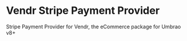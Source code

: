 # Vendr Stripe Payment Provider

Stripe Payment Provider for Vendr, the eCommerce package for Umbrao v8+
